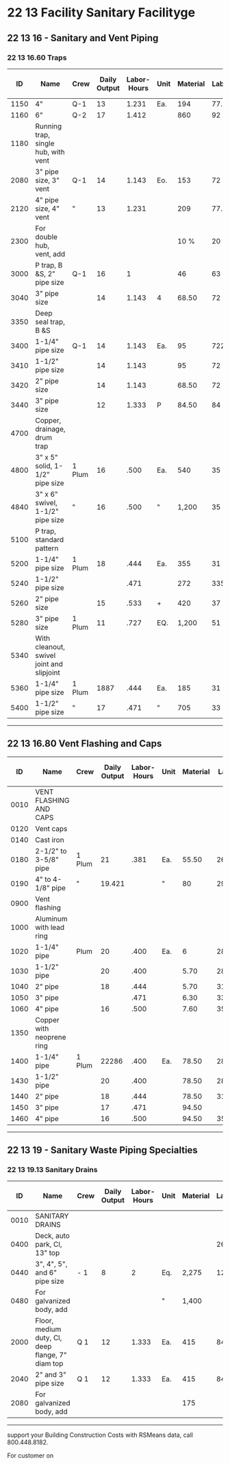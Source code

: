 # 22 13 Facility Sanitary Facilityge

## 22 13 16 - Sanitary and Vent Piping

### 22 13 16.60 Traps

| ID    | Name                                         | Crew   | Daily Output | Labor-Hours | Unit | Material | Labor  | Equipment | Total   | Total Incl O&P |
|-------|----------------------------------------------|--------|--------------|-------------|------|----------|--------|-----------|---------|----------------|
| 1150  | 4"                                           | Q-1    | 13           | 1.231       | Ea.  | 194      | 77.50  |           | 271.50  | 330            |
| 1160  | 6"                                           | Q-2    | 17           | 1.412       |      | 860      | 92     |           | 952     | 1,075          |
| 1180  | Running trap, single hub, with vent          |        |              |             |      |          |        |           |         |                |
| 2080  | 3" pipe size, 3" vent                        | Q-1    | 14           | 1.143       | Eo.  | 153      | 72     |           | 225     | 276            |
| 2120  | 4" pipe size, 4" vent                        | "      | 13           | 1.231       |      | 209      | 77.50  |           | 286.50  | 345            |
| 2300  | For double hub, vent, add                    |        |              |             |      | 10 %     | 20 %   |           |         |                |
| 3000  | P trap, B &S, 2" pipe size                   | Q-1    | 16           | 1           |      | 46       | 63     |           | 109     | 144            |
| 3040  | 3" pipe size                                 |        | 14           | 1.143       | 4    | 68.50    | 72     |           | 140.50  | 183            |
| 3350  | Deep seal trap, B &S                         |        |              |             |      |          |        |           |         |                |
| 3400  | 1-1/4" pipe size                             | Q-1    | 14           | 1.143       | Ea.  | 95       | 7223   |           | 167     | 211            |
| 3410  | 1-1/2" pipe size                             |        | 14           | 1.143       |      | 95       | 72     |           | 167     | 211            |
| 3420  | 2" pipe size                                 |        | 14           | 1.143       |      | 68.50    | 72     |           | 140.50  | 183            |
| 3440  | 3" pipe size                                 |        | 12           | 1.333       | P    | 84.50    | 84     |           | 168.50  | 218            |
| 4700  | Copper, drainage, drum trap                  |        |              |             |      |          |        |           |         |                |
| 4800  | 3" x 5" solid, 1-1/2" pipe size              | 1 Plum | 16           | .500        | Ea.  | 540      | 35     |           | 575     | 645            |
| 4840  | 3" x 6" swivel, 1-1/2" pipe size             | "      | 16           | .500        | "    | 1,200    | 35     | .         | 1,235   | 1,375          |
| 5100  | P trap, standard pattern                     |        |              |             |      |          |        |           |         |                |
| 5200  | 1-1/4" pipe size                             | 1 Plum | 18           | .444        | Ea.  | 355      | 31     |           | 386     | 440            |
| 5240  | 1-1/2" pipe size                             |        |              | .471        |      | 272      | 335    |           | 305     | 350            |
| 5260  | 2" pipe size                                 |        | 15           | .533        | +    | 420      | 37     |           | 457     | 515            |
| 5280  | 3" pipe size                                 | 1 Plum | 11           | .727        | EQ.  | 1,200    | 51     |           | 1,251   | 1,400          |
| 5340  | With cleanout, swivel joint and slipjoint    |        |              |             |      |          |        |           |         |                |
| 5360  | 1-1/4" pipe size                             | 1 Plum | 1887         | .444        | Ea.  | 185      | 31     |           | 216     | 250            |
| 5400  | 1-1/2" pipe size                             | "      | 17           | .471        | "    | 705      | 33     |           | 738     | 830            |

---

## 22 13 16.80 Vent Flashing and Caps

| ID    | Name                                         | Crew   | Daily Output | Labor-Hours | Unit | Material | Labor  | Equipment | Total   | Total Incl O&P |
|-------|----------------------------------------------|--------|--------------|-------------|------|----------|--------|-----------|---------|----------------|
| 0010  | VENT FLASHING AND CAPS                      |        |              |             |      |          |        |           |         |                |
| 0120  | Vent caps                                   |        |              |             |      |          |        |           |         |                |
| 0140  | Cast iron                                   |        |              |             |      |          |        |           |         |                |
| 0180  | 2-1/2" to 3-5/8" pipe                       | 1 Plum | 21           | .381        | Ea.  | 55.50    | 26.50  |           | 82      | 101            |
| 0190  | 4" to 4-1/8" pipe                           | "      | 19.421       |             | "    | 80       | 29.50  |           | 109.50  | 132            |
| 0900  | Vent flashing                               |        |              |             |      |          |        |           |         |                |
| 1000  | Aluminum with lead ring                     |        |              |             |      |          |        |           |         |                |
| 1020  | 1-1/4" pipe                                 | Plum   | 20           | .400        | Ea.  | 6        | 28     |           | 34      | 48             |
| 1030  | 1-1/2" pipe                                 |        | 20           | .400        |      | 5.70     | 28     |           | 33.70   | 48             |
| 1040  | 2" pipe                                     |        | 18           | .444        |      | 5.70     | 31     |           | 36.70   | 53             |
| 1050  | 3" pipe                                     |        |              | .471        |      | 6.30     | 33     |           | 39.30   | 56             |
| 1060  | 4" pipe                                     |        | 16           | .500        |      | 7.60     | 35     |           | 42.60   | 60.50           |
| 1350  | Copper with neoprene ring                   |        |              |             |      |          |        |           |         |                |
| 1400  | 1-1/4" pipe                                 | 1 Plum | 22286        | .400        | Ea.  | 78.50    | 28233  |           | 106.50  | 128            |
| 1430  | 1-1/2" pipe                                 |        | 20           | .400        |      | 78.50    | 28     |           | 106.50  | 128            |
| 1440  | 2" pipe                                     |        | 18           | .444        |      | 78.50    | 31     |           | 109.50  | 133            |
| 1450  | 3" pipe                                     |        | 17           | .471        |      | 94.50    |        |           | 127.50  | 153            |
| 1460  | 4" pipe                                     |        | 16           | .500        |      | 94.50    | 35     |           | 129.50  | 156            |

---

## 22 13 19 - Sanitary Waste Piping Specialties

### 22 13 19.13 Sanitary Drains

| ID    | Name                                         | Crew   | Daily Output | Labor-Hours | Unit | Material | Labor  | Equipment | Total   | Total Incl O&P |
|-------|----------------------------------------------|--------|--------------|-------------|------|----------|--------|-----------|---------|----------------|
| 0010  | SANITARY DRAINS                             |        |              |             |      |          |        |           |         |                |
| 0400  | Deck, auto park, Cl, 13" top                 |        |              |             |      |          | 26     |           |         |                |
| 0440  | 3", 4", 5", and 6" pipe size                 | - 1    | 8            | 2           | Eq.  | 2,275    | 126    |           | 2,401   | 2,675          |
| 0480  | For galvanized body, add                     |        |              |             | "    | 1,400    |        |           | 1,400   | 1,550          |
| 2000  | Floor, medium duty, Cl, deep flange, 7" diam top | Q 1    | 12           | 1.333       | Ea.  | 415      | 84     |           | 499     | 580            |
| 2040  | 2" and 3" pipe size                          | Q 1    | 12           | 1.333       | Ea.  | 415      | 84     |           | 499     | 580            |
| 2080  | For galvanized body, add                     |        |              |             |      | 175      |        |           | 175     | 192            |

---

support your Building Construction Costs with RSMeans data, call 800.448.8182.

For customer on